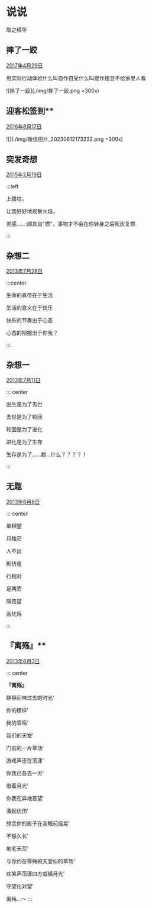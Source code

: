 # 说说
取之精华

## 摔了一跤

[2017年4月29日](http://user.qzone.qq.com/990130556/mood/7c31043b3bf40359b8a80b00.1)

用实际行动体验什么叫自作自受什么叫搂作搂怠不给家里人看

![摔了一跤](./img/摔了一跤.png =300x)

## 迎客松签到**

[2016年8月17日](http://user.qzone.qq.com/990130556/mood/7c31043bf603b457c2ed0a00.1)

![](./img/微信图片_20230612173232.png =300x)

## 突发奇想

[2015年2月19日](http://user.qzone.qq.com/990130556/mood/7c31043b72c4e454fc650c00.1)

:::left

上腊坟，

让我好好地观察火焰，

灵感……:顺其自"燃"，事物才不会在你转身之后死灰复燃

:::


## 杂想二

[2013年7月28日](http://user.qzone.qq.com/990130556/mood/7c31043b4bedf451a65c0d00.1)

:::center

生命的真帝在于生活

生活的意义在于快乐

快乐的节奏出于心态

心态的把握出于你我？

:::

## 杂想一

[2013年7月11日](http://user.qzone.qq.com/990130556/mood/7c31043b2a3dde51e6580200.1)

::: center

出生是为了去世 

去世是为了轮回 

轮回是为了进化 

进化是为了生存 

生存是为了……额…什么？？？？！

:::


## 无题

[2013年6月8日](http://user.qzone.qq.com/990130556/mood/7c31043b0f2bb351494a0c00.1)

::: center

单相望

月独茫

人不出

影彷徨

行相对

足两旁

隔路望

面忧殇

:::



## 『离殇』**
[2013年6月3日](http://user.qzone.qq.com/990130556/mood/7c31043bca6cab513d310000.1)

::: center

**『离殇』**

静静回味过去的时光’

你的模样’

我的零殇’

我们的天堂’

门前的一片草场’

游戏声还在荡漾’

你我已各去一方’

借着月光’

你我在异地首望’

激起忧伤’

想念你的影子在我眼前摇晃’

不够久长’

地老天荒’

与你约在零殇的天堂似的草场’

欢笑声荡漾四方威镇月光’

守望化对望’

离殇…～
:::
